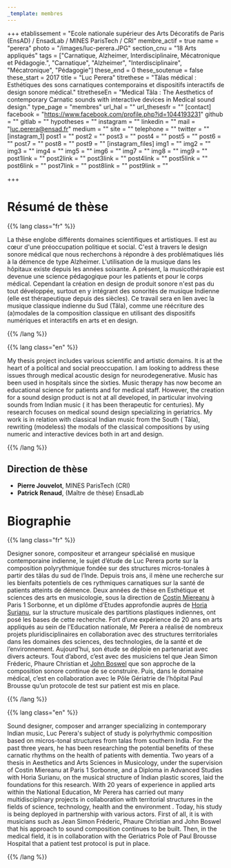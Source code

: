 ```yaml
---
_template: membres
---
```


+++
etablissement = "Ecole nationale supérieur des Arts Décoratifs de Paris (EnsAD)&nbsp;/ EnsadLab&nbsp;/ MINES ParisTech /&nbsp;CRI"
membre_actif = true
name = "perera"
photo = "/images/luc-perera.JPG"
section_cnu = "18 Arts appliqués"
tags = ["Carnatique, Alzheimer, Interdisciplinaire, Mécatronique et Pédagogie.", "Carnatique", "Alzheimer", "Interdisciplinaire", "Mécatronique", "Pédagogie"]
these_end = 0
these_soutenue = false
these_start = 2017
title = "Luc Perera"
titrethese = "Tâlas médical : Esthétiques des sons carnatiques contemporains et dispositifs interactifs de design sonore médical."
titretheseEn = "Medical Tâla : The Aesthetics of contemporary Carnatic sounds with interactive devices in Medical sound design."
type_page = "membres"
url_hal = ""
url_thesesfr = ""
[contact]
facebook = "https://www.facebook.com/profile.php?id=1044193231"
github = ""
gitlab = ""
hypotheses = ""
instagram = ""
linkedin = ""
mail = "luc.perera@ensad.fr"
medium = ""
site = ""
telephone = ""
twitter = ""
[instagram_1]
post1 = ""
post2 = ""
post3 = ""
post4 = ""
post5 = ""
post6 = ""
post7 = ""
post8 = ""
post9 = ""
[instagram_files]
img1 = ""
img2 = ""
img3 = ""
img4 = ""
img5 = ""
img6 = ""
img7 = ""
img8 = ""
img9 = ""
post1link = ""
post2link = ""
post3link = ""
post4link = ""
post5link = ""
post6link = ""
post7link = ""
post8link = ""
post9link = ""

+++

<!-- Supprimer les parties non remplies (supprimer les blocks de lang s'il n'y a pas deux langues). Tu es libre d'ajouter ce que tu veux à cette partie -->

# Résumé de thèse

{{% lang class="fr" %}}

La thèse englobe différents domaines scientifiques et artistiques. Il est au cœur d'une préoccupation politique et social. C'est à travers le design sonore médical que nous recherchons à répondre à des problématiques liés à la démence de type Alzheimer. L'utilisation de la musique dans les hôpitaux existe depuis les années soixante. A présent, la musicothérapie est devenue une science pédagogique pour les patients et pour le corps médical. Cependant la création en design de produit sonore n'est pas du tout développée, surtout en y intégrant des sonorités de musique Indienne (elle est thérapeutique depuis des siècles). Ce travail sera en lien avec la musique classique indienne du Sud (Tâla), comme une réécriture des (a)modales de la composition classique en utilisant des dispositifs numériques et interactifs en arts et en design.

{{% /lang %}}

{{% lang class="en" %}}

My thesis project includes various scientific and artistic domains. It is at the heart of a political and social preoccupation. I am looking to address these issues through medical acoustic design for neurodegenerative. Music has been used in hospitals since the sixties. Music therapy has now become an educational science for patients and for medical staff. However, the creation for a sound design product is not at all developed, in particular involving sounds from Indian music ( it has been therapeutic for centuries). My research focuses on medical sound design specializing in geriatrics. My work is in relation with classical Indian music from the South ( Tâla), rewriting (modeless) the modals of the classical compositions by using numeric and interactive devices both in art and design.

{{% /lang %}}

## Direction de thèse

* **Pierre Jouvelot**, MINES ParisTech (CRI)
* **Patrick Renaud**, (Maître de thèse) EnsadLab

# Biographie

{{% lang class="fr" %}}

Designer sonore, compositeur et arrangeur spécialisé en musique contemporaine indienne, le sujet d’étude de Luc Perera porte sur la composition polyrythmique fondée sur des structures micros-tonales à partir des tâlas du sud de l’Inde. Depuis trois ans, il mène une recherche sur les bienfaits potentiels de ces rythmiques carnatiques sur la santé de patients atteints de démence. Deux années de thèse en Esthétique et sciences des arts en musicologie, sous la direction de [Costin Miereanu](http://www.cdmc.asso.fr/fr/ressources/compositeurs/biographies/miereanu-costin-1943) à Paris 1 Sorbonne, et un diplôme d’Etudes approfondie auprès de [Horia Surianu](https://fr.wikipedia.org/wiki/Horia_Surianu), sur la structure musicale des partitions plastiques indiennes, ont posé les bases de cette recherche. Fort d’une expérience de 20 ans en arts appliqués au sein de l’Education nationale, Mr Perera a réalisé de nombreux projets pluridisciplinaires en collaboration avec des structures territoriales dans les domaines des sciences, des technologies, de la santé et de l’environnement. Aujourd’hui, son étude se déploie en partenariat avec divers acteurs. Tout d’abord, c’est avec des musiciens tel que Jean Simon Fréderic, Phaure Christian et [John Boswel](https://fr.linkedin.com/in/john-boswell-1863a28a) que son approche de la composition sonore continue de se construire. Puis, dans le domaine médical, c’est en collaboration avec le Pôle Gériatrie de l’hôpital Paul Brousse qu’un protocole de test sur patient est mis en place.

{{% /lang %}}

{{% lang class="en" %}}

Sound designer, composer and arranger specializing in contemporary Indian music, Luc Perera's subject of study is polyrhythmic composition based on micros-tonal structures from talas from southern India. For the past three years, he has been researching the potential benefits of these carnatic rhythms on the health of patients with dementia. Two years of a thesis in Aesthetics and Arts Sciences in Musicology, under the supervision of Costin Miereanu at Paris 1 Sorbonne, and a Diploma in Advanced Studies with Horia Surianu, on the musical structure of Indian plastic scores, laid the foundations for this research. With 20 years of experience in applied arts within the National Education, Mr Perera has carried out many multidisciplinary projects in collaboration with territorial structures in the fields of science, technology, health and the environment . Today, his study is being deployed in partnership with various actors. First of all, it is with musicians such as Jean Simon Fréderic, Phaure Christian and John Boswel that his approach to sound composition continues to be built. Then, in the medical field, it is in collaboration with the Geriatrics Pole of Paul Brousse Hospital that a patient test protocol is put in place.

{{% /lang %}}
